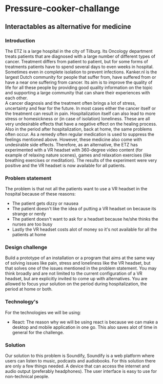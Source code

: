 # Pressure-cooker-challange

## Interactables as alternative for medicine

### Introduction 

The ETZ is a large hospital in the city of Tilburg. Its Oncology department treats patients that are 
diagnosed with a large number of different types of cancer. Treatment differs from patient to patient, 
but for some forms of treatments patients have to spend several days to even weeks in hospital. 
Sometimes even in complete isolation to prevent infections. 
Kanker.nl is the largest Dutch community for people that suffer from, have suffered from or have a near 
one suffering from cancer.  Its aim is to improve the quality of life for all these people by providing good 
quality information on the topic and supporting a large community that can share their experiences with 
each other.  
A cancer diagnosis and the treatment often brings a lot of stress, uncertainty and fear for the future. In 
most cases either the cancer itself or the treatment can result in pain. Hospitalization itself can also lead 
to more stress or homesickness or (in case of isolation) loneliness. These are all very undesirable effects 
that have a negative effect on the healing process. Also in the period after hospitalization, back at home, 
the same problems often occur. 
As a remedy often regular medication is used to suppress the feelings mentioned above. However, these 
medicine also come with undesirable side effects. Therefore, as an alternative, the ETZ has 
experimented with a VR headset with 360-degree video content (for example of relaxing nature scenes), 
games and relaxation exercises (like breathing exercises or meditation). The results of the experiment 
were very positive and the VR headset is now available for all patients. 

### Problem statement

The problem is that not all the patients want to use a VR headset in the hospital because of these reasons:

- The patient gets dizzy or nausea
- The patient doesn't like the idea of putting a VR headset on because its strange or nerdy
- The patient doesn't want to ask for a headset because he/she thinks the nurses are too busy
- Lastly the VR headset costs alot of money so it's not available for all the patients at home


### Design challenge

Build a prototype of an installation or a program that aims at the same way of solving issues like pain, 
stress and loneliness like the VR headset, but that solves one of the issues mentioned in the problem 
statement. You may think broadly and are not limited to the current configuration of a VR headset, but 
are explicitly invited to come up with alternatives.
You are allowed to focus your solution on the period during hospitalization, the period at home or both. 

### Technology's

For the technologies we will be using: 

- React: The reason why we will be using react is because we can make a desktop and mobile application in one go. This also saves alot of time in general for the challenge. 

### Solution

Our solution to this problem is Soundify, Soundify is a web platform where users can listen to music, podcasts and audiobooks. For this solution there are only a few things needed. A device that can access the internet and audio output (preferably headphones). The user interface is easy to use for non-technical people.

